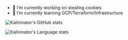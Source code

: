 - 🔭 I’m currently working on stealing cookies
- 🌱 I’m currently learning GCP/Terraform/Infrastructure 

![Kalininator's GitHub stats](https://github-readme-stats.vercel.app/api?username=kalininator&show_icons=true&theme=gruvbox&count_private=true)

![Kalininator's Language stats](https://github-readme-stats.vercel.app/api/top-langs/?username=kalininator&theme=gruvbox&exclude_repo=Boids,CanJam2018,HexConwayMeteors,BarcodeKeeper,WeatherAlerts,Hilux-GSM-Android&layout=compact)


<!--
**Kalininator/kalininator** is a ✨ _special_ ✨ repository because its `README.md` (this file) appears on your GitHub profile.

Here are some ideas to get you started:

- 🔭 I’m currently working on ...
- 🌱 I’m currently learning ...
- 👯 I’m looking to collaborate on ...
- 🤔 I’m looking for help with ...
- 💬 Ask me about ...
- 📫 How to reach me: ...
- 😄 Pronouns: ...
- ⚡ Fun fact: ...



-->
